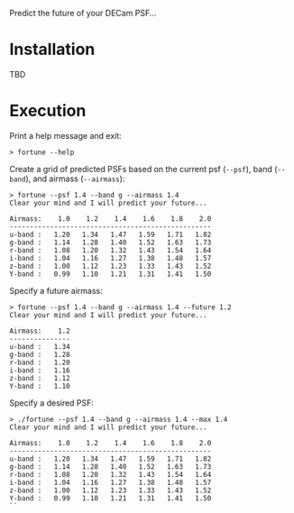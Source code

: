 Predict the future of your DECam PSF...

# Installation

TBD

# Execution

Print a help message and exit:
```
> fortune --help
```

Create a grid of predicted PSFs based on the current psf (`--psf`), band (`--band`), and airmass (`--airmass`):
```
> fortune --psf 1.4 --band g --airmass 1.4
Clear your mind and I will predict your future...

Airmass:    1.0    1.2    1.4    1.6    1.8    2.0
--------------------------------------------------
u-band :   1.20   1.34   1.47   1.59   1.71   1.82
g-band :   1.14   1.28   1.40   1.52   1.63   1.73
r-band :   1.08   1.20   1.32   1.43   1.54   1.64
i-band :   1.04   1.16   1.27   1.38   1.48   1.57
z-band :   1.00   1.12   1.23   1.33   1.43   1.52
Y-band :   0.99   1.10   1.21   1.31   1.41   1.50
```

Specify a future airmass:
```
> fortune --psf 1.4 --band g --airmass 1.4 --future 1.2
Clear your mind and I will predict your future...

Airmass:    1.2
---------------
u-band :   1.34
g-band :   1.28
r-band :   1.20
i-band :   1.16
z-band :   1.12
Y-band :   1.10
```

Specify a desired PSF:
```
> ./fortune --psf 1.4 --band g --airmass 1.4 --max 1.4
Clear your mind and I will predict your future...

Airmass:    1.0    1.2    1.4    1.6    1.8    2.0
--------------------------------------------------
u-band :   1.20   1.34   1.47   1.59   1.71   1.82
g-band :   1.14   1.28   1.40   1.52   1.63   1.73
r-band :   1.08   1.20   1.32   1.43   1.54   1.64
i-band :   1.04   1.16   1.27   1.38   1.48   1.57
z-band :   1.00   1.12   1.23   1.33   1.43   1.52
Y-band :   0.99   1.10   1.21   1.31   1.41   1.50
``